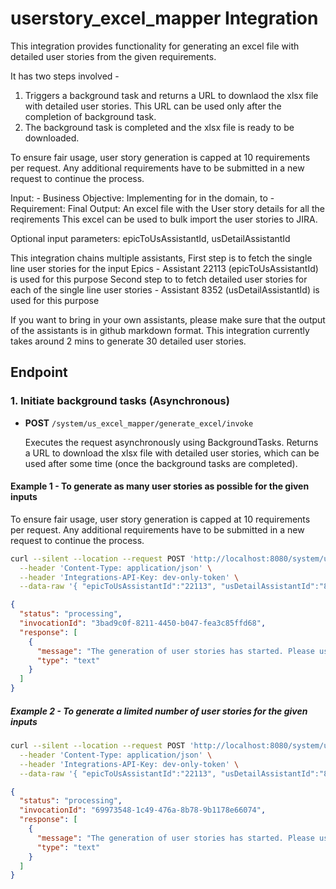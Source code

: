 # userstory_excel_mapper Integration

This integration provides functionality for generating an excel file with detailed user stories from the given requirements.

It has two steps involved - 
1. Triggers a background task and returns a URL to downlaod the xlsx file with detailed user stories. This URL can be used only after the completion of background task.
2. The background task is completed and the xlsx file is ready to be downloaded.

To ensure fair usage, user story generation is capped at 10 requirements per request. Any additional requirements have to be submitted in a new request to continue the process.

Input: - Business Objective: Implementing <Strategic Initiative> for <Persona> in the <Industry> domain, to <Business Goal> 
       - Requirement: <Text>
Final Output: An excel file with the User story details for all the reqirements
This excel can be used to bulk import the user stories to JIRA.

Optional input parameters: epicToUsAssistantId, usDetailAssistantId

This integration chains multiple assistants, 
First step is to fetch the single line user stories for the input Epics - Assistant 22113 (epicToUsAssistantId) is used for this purpose
Second step to to fetch detailed  user stories for each of the single line user stories - Assistant 8352 (usDetailAssistantId) is used for this purpose

If you want to bring in your own assistants, please make sure that the output of the assistants is in github markdown format.
This integration currently takes around 2 mins to generate 30 detailed user stories.


## Endpoint

### 1. Initiate background tasks (Asynchronous)

- **POST** `/system/us_excel_mapper/generate_excel/invoke`

  Executes the request asynchronously using BackgroundTasks. Returns a URL to download the xlsx file with detailed user stories, which can be used after some time (once the background tasks are completed).

#### Example 1 - To generate as many user stories as possible for the given inputs
To ensure fair usage, user story generation is capped at 10 requirements per request. Any additional requirements have to be submitted in a new request to continue the process.

```bash
curl --silent --location --request POST 'http://localhost:8080/system/us_excel_mapper/generate_excel/invoke' \
  --header 'Content-Type: application/json' \
  --header 'Integrations-API-Key: dev-only-token' \
  --data-raw '{ "epicToUsAssistantId":"22113", "usDetailAssistantId":"8352", "inputType": "UserStory", "input": "- Business Objective: Implementing a property management app for Property Owners and Service Providers in the retail domain, to enhance property management experience \n - Requirement: \n Login \n Profile \n Search and Select Asset \n Maintenance Request \n Quotation \n Payment \n Reviews \n Registration \n Offline Functionality \n Dark mode \n Accessibility" }'
```

```json
{
  "status": "processing",
  "invocationId": "3bad9c0f-8211-4450-b047-fea3c85ffd68",
  "response": [
    {
      "message": "The generation of user stories has started. Please use the following URL after 10 minutes, and within 24 hours, to access the generated user stories: \n http://127.0.0.1:8080/public/xlsx_builder/xlsx_93f2dc47-981f-4a4b-ae03-7b97c6b55f2d.xlsx \n\n Please Note: User stories can only be generated for up to 10 requirements at a time. Any additional requirements have been excluded from this session. Kindly submit the remaining requirements in a separate request to proceed with their generation.",
      "type": "text"
    }
  ]
}
```


##### Example 2 - To generate a limited number of user stories for the given inputs

```bash
curl --silent --location --request POST 'http://localhost:8080/system/us_excel_mapper/generate_excel/invoke' \
  --header 'Content-Type: application/json' \
  --header 'Integrations-API-Key: dev-only-token' \
  --data-raw '{ "epicToUsAssistantId":"22113", "usDetailAssistantId":"8352", "inputType": "UserStory", "input": "- Business Objective: Implementing an eCommerce app for end Customer in the retail domain, to enhance buying experience \n - Requirement: \n Login \n Profile \n Product" }'
```

```json
{
  "status": "processing",
  "invocationId": "69973548-1c49-476a-8b78-9b1178e66074",
  "response": [
    {
      "message": "The generation of user stories has started. Please use the following URL after 10 minutes, and within 24 hours, to access the generated user stories: \n http://127.0.0.1:8080/public/xlsx_builder/xlsx_25a53fe3-3426-4575-855a-4d14f3dd8b4d.xlsx ",
      "type": "text"
    }
  ]
}
```